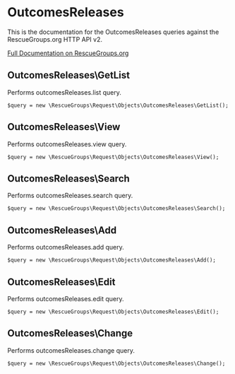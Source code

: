 # OutcomesReleases

This is the documentation for the OutcomesReleases queries against the RescueGroups.org HTTP API v2.

[Full Documentation on RescueGroups.org](https://userguide.rescuegroups.org/display/APIDG/Object+definitions#Objectdefinitions-)

## OutcomesReleases\GetList

Performs outcomesReleases.list query.

    $query = new \RescueGroups\Request\Objects\OutcomesReleases\GetList();


## OutcomesReleases\View

Performs outcomesReleases.view query.

    $query = new \RescueGroups\Request\Objects\OutcomesReleases\View();


## OutcomesReleases\Search

Performs outcomesReleases.search query.

    $query = new \RescueGroups\Request\Objects\OutcomesReleases\Search();


## OutcomesReleases\Add

Performs outcomesReleases.add query.

    $query = new \RescueGroups\Request\Objects\OutcomesReleases\Add();


## OutcomesReleases\Edit

Performs outcomesReleases.edit query.

    $query = new \RescueGroups\Request\Objects\OutcomesReleases\Edit();


## OutcomesReleases\Change

Performs outcomesReleases.change query.

    $query = new \RescueGroups\Request\Objects\OutcomesReleases\Change();



